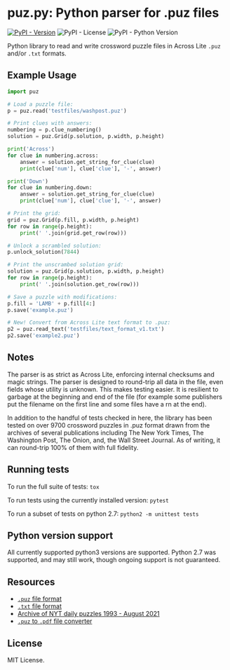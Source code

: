 # puz.py: Python parser for .puz files
[![PyPI - Version](https://img.shields.io/pypi/v/puzpy)](https://pypi.org/project/puzpy/)
![PyPI - License](https://img.shields.io/pypi/l/puzpy)
![PyPI - Python Version](https://img.shields.io/pypi/pyversions/puzpy)


Python library to read and write crossword puzzle files in Across Lite `.puz` and/or `.txt` formats.

## Example Usage

```python
import puz

# Load a puzzle file:
p = puz.read('testfiles/washpost.puz')

# Print clues with answers:
numbering = p.clue_numbering()
solution = puz.Grid(p.solution, p.width, p.height)

print('Across')
for clue in numbering.across:
    answer = solution.get_string_for_clue(clue)
    print(clue['num'], clue['clue'], '-', answer)

print('Down')
for clue in numbering.down:
    answer = solution.get_string_for_clue(clue)
    print(clue['num'], clue['clue'], '-', answer)

# Print the grid:
grid = puz.Grid(p.fill, p.width, p.height)
for row in range(p.height):
    print(' '.join(grid.get_row(row)))

# Unlock a scrambled solution:
p.unlock_solution(7844)

# Print the unscrambed solution grid:
solution = puz.Grid(p.solution, p.width, p.height)
for row in range(p.height):
    print(' '.join(solution.get_row(row)))

# Save a puzzle with modifications:
p.fill = 'LAMB' + p.fill[4:]
p.save('example.puz')

# New! Convert from Across Lite text format to .puz:
p2 = puz.read_text('testfiles/text_format_v1.txt')
p2.save('example2.puz')
```
## Notes

The parser is as strict as Across Lite, enforcing internal checksums and
magic strings. The parser is designed to round-trip all data in the
file, even fields whose utility is unknown. This makes testing easier.
It is resilient to garbage at the beginning and end of the file (for
example some publishers put the filename on the first line and some
files have a rn at the end).

In addition to the handful of tests checked in here, the library has
been tested on over 9700 crossword puzzles in .puz format drawn from the
archives of several publications including The New York Times, The
Washington Post, The Onion, and, the Wall Street Journal. As of writing,
it can round-trip 100% of them with full fidelity.

## Running tests

To run the full suite of tests:
```tox```

To run tests using the currently installed version:
```pytest```

To run a subset of tests on python 2.7:
```python2 -m unittest tests```

## Python version support

All currently supported python3 versions are supported. Python 2.7 was supported, 
and may still work, though ongoing support is not guaranteed. 

## Resources

- [`.puz` file format](http://code.google.com/p/puz/wiki/FileFormat)
- [`.txt` file format](https://www.litsoft.com/across/docs/AcrossTextFormat.pdf)
- [Archive of NYT daily puzzles 1993 - August 2021](https://archive.org/details/nyt-puz)
- [`.puz` to `.pdf` file converter](https://www.crosswordnexus.com/apps/puz-to-pdf/)

## License

MIT License.
